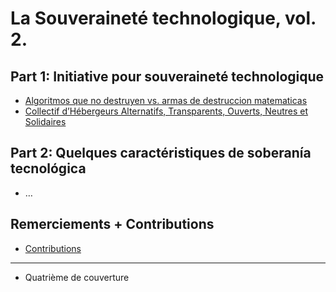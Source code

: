 # La Souveraineté technologique, vol. 2.

## Part 1: Initiative pour souveraineté technologique

 * [Algoritmos que no destruyen vs. armas de destruccion matematicas](content/03algos.md)
 * [Collectif d’Hébergeurs Alternatifs, Transparents, Ouverts, Neutres et Solidaires](content/07chatons.md)

## Part 2: Quelques caractéristiques de soberanía tecnológica

 * …

## Remerciements + Contributions

 * [Contributions](content/13contributions.md)

* * *

 * Quatrième de couverture
